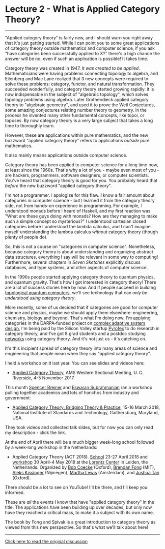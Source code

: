 # Lecture 2 - What is Applied Category Theory?
--------

"Applied category theory" is fairly new, and I should warn you right
away that it's just getting started. While I can point you to some
great applications of category theory outside mathematics and computer
science, if you ask "have categories been successfully applied to X?"
there's a high chance the answer will be no, even if such an
application is possible!  It takes time.

Category theory was created in 1947. _It was created to be
applied_. Mathematicians were having problems connecting topology to
algebra, and Eilenberg and Mac Lane realized that 3 new concepts were
required to solve these problems: category, functor, and natural
transformation. They succeeded wonderfully, and category theory
started growing rapidly: it is now indispensable in the subject of
"algebraic topology", which solves topology problems using algebra.
Later Grothendieck applied category theory to "algebraic geometry",
and used it to prove the Weil Conjectures, some amazing conjectures
relating number theory to geometry. In the process he invented many
other fundamental concepts, like topoi, or toposes. By now category
theory is a very large subject that takes a long time to thoroughly
learn.

However, these are applications within pure mathematics, and the new
buzzword "applied category theory" refers to applications _outside_
pure mathematics.

It also mainly means applications outside computer science.

Category theory has been applied to computer science for a long time
now, at least since the 1960s. That's why a lot of you - maybe even
most of you - are hackers, programmers, software designers, or
computer scientists. You've heard that category theory is good for
you. You probably heard that _before_ the new buzzword "applied
category theory".

I'm _not_ a programmer. I apologize for this flaw. I know a fair
amount about categories in computer science - but I learned it from
the category theory side, not from hands-on experience in programming.
For example, I understood monads before I heard of Haskell, and my
first reaction was "What are these guys doing with monads?  How are
they managing to make such a simple concept so mysterious?"  I
understood cartesian closed categories before I understood the lambda
calculus, and I can't imagine myself understanding the lambda calculus
_without_ category theory (though plenty of people do).

So, this is not a course on "categories in computer science".
Nonetheless, because category theory is about understanding and
organizing abstract data structures, everything I say will be relevant
in some way to computing! Furthermore, several chapters in _Seven
Sketches_ explicitly discuss databases, and type systems, and other
aspects of computer science.

In the 1990s people started applying category theory to quantum
physics, and quantum gravity. That's how I got interested in category
theory! There are a lot of success stories here by now. And if people
succeed in building [topological quantum
computers](https://en.wikipedia.org/wiki/Topological_quantum_computer),
we'll see technology that can _only be understood using category
theory_.

More recently, some of us decided that if categories are good for
computer science and physics, maybe we should apply them elsewhere:
engineering, chemistry, biology and beyond. That's what I'm doing
now. I'm applying categories in the DARPA-funded project on [complex
adaptive system
design](https://johncarlosbaez.wordpress.com/2018/02/19/complex-adaptive-systems-part-7/),
I'm being paid by the Silicon Valley startup
[Pyrofex](https://johncarlosbaez.wordpress.com/2018/02/04/pyrofex/) to
do research in category theory, and I've got 8 grad students and a
postdoc studying [networks](http://math.ucr.edu/home/baez/networks/)
using category theory.  And it's not just us - it's catching on.

It's this incipient spread of category theory into many areas of
science and engineering that people mean when they say "applied
category theory".

I held a workshop on it last year. You can see slides and videos here:

* [Applied Category Theory](http://math.ucr.edu/home/baez/ACT2017/),
  AMS Western Sectional Meeting, U. C. Riverside, 4-5 November 2017.

This month [Spencer
Breiner](https://www.nist.gov/people/spencer-breiner) and [Eswaran
Subrahmanian](https://www.cmu.edu/epp/people/faculty/eswaran-subrahmanian.html)
ran a workshop pulling together academics and lots of honchos from
industry and government:

* [Applied Category Theory: Bridging Theory &
  Practice](https://johncarlosbaez.wordpress.com/2018/02/17/applied-category-theory-at-nist/),
  15-16 March 2018, National Institute of Standards and Technology,
  Gaithersburg, Maryland, USA.

They took videos and collected talk slides, but for now you can only
read my description - click the link.

At the end of April there will be a much bigger week-long school
followed by a week-long workshop in the Netherlands:

* Applied Category Theory (ACT 2018).
  [School](https://johncarlosbaez.wordpress.com/2017/10/22/applied-category-theory-2018-adjoint-school/)
  23-27 April 2018 and
  [workshop](https://johncarlosbaez.wordpress.com/2017/09/12/act-2018/)
  30 April-4 May 2018 at the [Lorentz
  Center](https://www.lorentzcenter.nl/) in Leiden, the Netherlands.
  Organized by [Bob Coecke](http://www.cs.ox.ac.uk/bob.coecke/)
  (Oxford), [Brendan Fong](http://www.brendanfong.com/) (MIT), [Aleks
  Kissinger](http://www.cs.ru.nl/A.Kissinger/) (Nijmegen), [Martha
  Lewis](https://www.cs.ox.ac.uk/people/martha.lewis/) (Amsterdam),
  and [Joshua Tan](http://joshuatan.com/research) (Oxford).

There should be a lot to see on YouTube! I'll be there, and I'll keep
you informed.

These are _all_ the events I know that have "applied category theory"
in the title. The applications have been building up over decades, but
only now have they reached a critical mass, to make it a subject with
its own name.

The book by Fong and Spivak is a great introduction to category theory
as viewed from this new perspective. So that's what we'll talk about
here!

---

[Click here to read the original
discussion](https://forum.azimuthproject.org/discussion/1808/lecture-2-what-is-applied-category-theory/p1)
